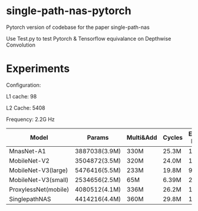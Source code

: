 # single-path-nas-pytorch
Pytorch version of codebase for the paper single-path-nas

Use Test.py to test Pytorch & Tensorflow equivalance on Depthwise Convolution 

# Experiments

Configuration:

L1 cache: 98

L2 Cache: 5408

Frequency: 2.2G Hz

| Model                | Params       | Multi&Add | Cycles | Estimated Runtime |
|----------------------|--------------|-----------|--------|-------------------|
| MnasNet-A1           | 3887038(3.9M)| 330M      | 25.3M  | 11.5s             |
| MobileNet-V2         | 3504872(3.5M)| 320M      | 24.0M  | 10.9s             |
| MobileNet-V3(large)  | 5476416(5.5M)| 233M      | 19.8M  | 9.0s              |
| MobileNet-V3(small)  | 2534656(2.5M)| 65M       | 6.39M  | 2.9s              |
| ProxylessNet(mobile) | 4080512(4.1M)| 336M      | 26.2M  | 11.9s             |
| SinglepathNAS        | 4414216(4.4M)| 360M      | 29.8M  | 13.5s             |
